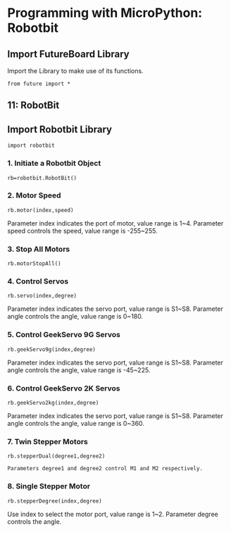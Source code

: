 # Programming with MicroPython: Robotbit

## Import FutureBoard Library

Import the Library to make use of its functions.

    from future import *
    
## 11: RobotBit

## Import Robotbit Library

    import robotbit
    
### 1. Initiate a Robotbit Object

    rb=robotbit.RobotBit()
    
### 2. Motor Speed

    rb.motor(index,speed)
    
Parameter index indicates the port of motor, value range is 1~4.
Parameter speed controls the speed, value range is -255~255.

### 3. Stop All Motors

    rb.motorStopAll()
    
### 4. Control Servos

    rb.servo(index,degree)
    
Parameter index indicates the servo port, value range is S1~S8.
Parameter angle controls the angle, value range is 0~180.

### 5. Control GeekServo 9G Servos

    rb.geekServo9g(index,degree)
    
Parameter index indicates the servo port, value range is S1~S8.
Parameter angle controls the angle, value range is -45~225.

### 6. Control GeekServo 2K Servos

    rb.geekServo2kg(index,degree)
    
Parameter index indicates the servo port, value range is S1~S8.
Parameter angle controls the angle, value range is 0~360.

### 7. Twin Stepper Motors

    rb.stepperDual(degree1,degree2)
    
    Parameters degree1 and degree2 control M1 and M2 respectively.
    
### 8. Single Stepper Motor

    rb.stepperDegree(index,degree)
    
Use index to select the motor port, value range is 1~2.
Parameter degree controls the angle.